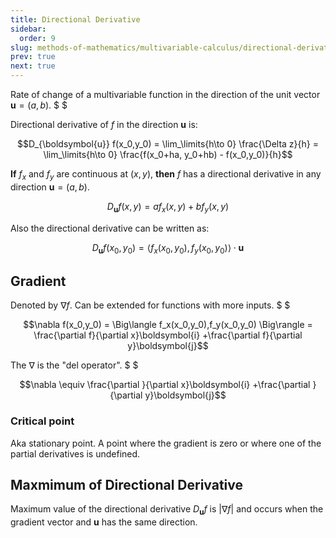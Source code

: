 ```yaml
---
title: Directional Derivative
sidebar:
  order: 9
slug: methods-of-mathematics/multivariable-calculus/directional-derivative
prev: true
next: true
---
```


Rate of change of a multivariable function in the direction of the unit vector
$\boldsymbol{u}=(a,b)$. $ $

Directional derivative of $f$ in the direction $\boldsymbol{u}$ is:

```math
D_{\boldsymbol{u}} f(x_0,y_0) =
\lim_\limits{h\to 0}
\frac{\Delta z}{h} =
\lim_\limits{h\to 0}
\frac{f(x_0+ha, y_0+hb) - f(x_0,y_0)}{h}
```

**If** $f_x$ and $f_y$ are continuous at $(x,y)$, **then** $f$ has a directional
derivative in any direction $\boldsymbol{u}=(a,b)$.

```math
D_{\boldsymbol{u}} f(x,y) = af_x(x,y) + bf_y(x,y)
```

Also the directional derivative can be written as:

```math
D_{\boldsymbol{u}} f(x_0,y_0) = \Big\langle f_x(x_0,y_0),f_y(x_0,y_0)\Big\rangle \cdot \boldsymbol{u}
```

## Gradient

Denoted by $\nabla f$. Can be extended for functions with more inputs.
$ $

```math
\nabla f(x_0,y_0) =
 \Big\langle f_x(x_0,y_0),f_y(x_0,y_0) \Big\rangle
 =
\frac{\partial f}{\partial x}\boldsymbol{i}
+\frac{\partial f}{\partial y}\boldsymbol{j}
```

The $\nabla$ is the "del operator". $ $

```math
\nabla
\equiv
\frac{\partial }{\partial x}\boldsymbol{i}
+\frac{\partial }{\partial y}\boldsymbol{j}
```

### Critical point

Aka stationary point. A point where the gradient is zero or where one of the partial derivatives is undefined.

## Maxmimum of Directional Derivative

Maximum value of the directional derivative $D_\boldsymbol{u} f$ is
$\lvert \nabla f \rvert$ and occurs when the gradient vector and
$\boldsymbol{u}$ has the same direction.
